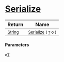 # [Serialize](./NetCoreSerializationHelper-100664136.md)



| Return | Name | 
| --- | --- | 
| <sub>[String](https://docs.microsoft.com/en-us/dotnet/api/System.String)</sub>| <sub>[Serialize](./NetCoreSerializationHelper-100664136.md) ( [`T`](./NetCoreSerializationHelper-100664136.md) o )</sub>| <br>


#### Parameters
 `o`[`T`](./NetCoreSerializationHelper-100664136.md)